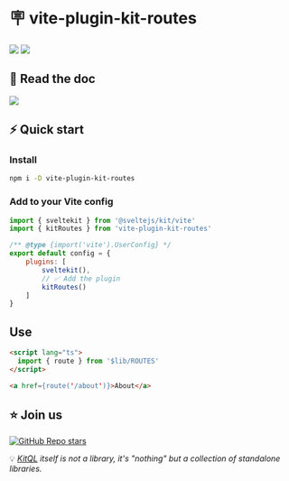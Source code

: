 # 🪧 vite-plugin-kit-routes

[![](https://img.shields.io/npm/v/vite-plugin-kit-routes?color=&logo=npm)](https://www.npmjs.com/package/vite-plugin-kit-routes)
[![](https://img.shields.io/npm/dm/vite-plugin-kit-routes?&logo=npm)](https://www.npmjs.com/package/vite-plugin-kit-routes)

## 📖 Read the doc

[![](https://img.shields.io/badge/Documentation%20of-vite%20plugin%20kit%20routes-FF3E00.svg?style=flat&logo=stackblitz&logoColor=FF3E00)](https://kitql.dev/docs/tools/06_vite-plugin-kit-routes)

## ⚡️ Quick start

### Install

```bash
npm i -D vite-plugin-kit-routes
```

### Add to your Vite config

```js
import { sveltekit } from '@sveltejs/kit/vite'
import { kitRoutes } from 'vite-plugin-kit-routes'

/** @type {import('vite').UserConfig} */
export default config = {
	plugins: [
		sveltekit(),
		// ✅ Add the plugin
		kitRoutes()
	]
}
```

## Use

```html
<script lang="ts">
  import { route } from '$lib/ROUTES'
</script>

<a href={route('/about')}>About</a>
```

## ⭐️ Join us

[![GitHub Repo stars](https://img.shields.io/github/stars/jycouet/kitql?logo=github&label=KitQL&color=#4ACC31)](https://github.com/jycouet/kitql)

💡 _[KitQL](https://www.kitql.dev/docs) itself is not a library, it's "nothing" but a collection of
standalone libraries._
